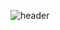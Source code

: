 ![header](https://capsule-render.vercel.app/api?type=wave&color=auto&height=300&section=header&text=%20&fontSize=90)
